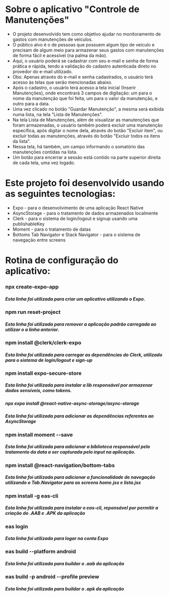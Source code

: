 <h1>Sobre o aplicativo "Controle de Manutenções"</h1>

<ul>
<li>O projeto desenvolvido tem como objetivo ajudar no monitoramento de gastos com manutenções de veículos.</li>
<li>O público alvo é o de pessoas que possuem algum tipo de veículo e precisam de algum meio para armazenar seus gastos com manutenções de forma fácil e acessível (na palma da mão).</li>
<li>Aqui, o usuário poderá se cadastrar com seu e-mail e senha de forma prática e rápida, tendo a validação do cadastro autenticada direto no provedor do e-mail utilizado.</li>
<li>Obs: Apenas através do e-mail e senha cadastrados, o usuário terá acesso às telas que serão mencionadas abaixo.</li>
<li>Após o cadastro, o usuário terá acesso a tela inicial (Inserir Manutenções), onde encontrará 3 campos de digitação: um para o nome da manutenção que foi feita, um para o valor da manutenção, e outro para a data.</li>
<li>Uma vez clicado no botão "Guardar Manutenção", a mesma será exibida numa lista, na tela "Lista de Manutenções".</li>
<li>Na tela Lista de Manutenções, além de visualizar as manutenções que foram armazenadas, o usuário também poderá excluir uma manutenção específica, após digitar o nome dela, através do botão "Excluir item", ou excluir todas as manutenções, através do botão "Excluir todos os itens da lista".</li>
<li>Nessa tela, há também, um campo informando o somatório das manutenções contidas na lista.</li>
<li>Um botão para encerrar a sessão está contido na parte superior direita de cada tela, uma vez logado.</li>
</ul>

<h1>Este projeto foi desenvolvido usando as seguintes tecnologias:</h1>
<ul>
 <li>Expo - para o desenvolvimento de uma aplicação React Native</li>
 <li>AsyncStorage - para o tratamento de dados armazenados localmente</li>
 <li>Clerk - para o sistema de login/logout e signup usando uma publishableKey</li>
 <li>Moment - para o tratamento de datas</li>
 <li>Bottoms Tab Navigator e Stack Navigator - para o sistema de navegação entre screens</li>
</ul>

<h1>Rotina de configuração do aplicativo:</h1>
<h3>npx create-expo-app</h3>
<h5>Esta linha foi utilizada para criar um aplicativo utilizando o Expo.</h5>

<h3>npm run reset-project</h3>
<h5>Esta linha foi utilizada para remover a aplicação padrão carregada ao utilizar o a linha anterior.</h5>

<h3>npm install @clerk/clerk-expo</h3>
<h5>Esta linha foi utilizada para carregar as dependências do Clerk, utilizado para o sistema de login/logout e sign-up</h5>

<h3>npm install expo-secure-store</h3>
<h5>Esta linha foi utilizada para instalar a lib responsável por armazenar dados sensíveis, como tokens.</h5>

<h5>npx expo install @react-native-async-storage/async-storage</h5>
<h5>Esta linha foi utilizada para adicionar as dependências referentes ao AsyncStorage</h5>

<h3>npm install moment --save</h3>
<h5>Esta linha foi utilizada para adicionar a biblioteca responsável pelo tratamento da data a ser capturada pelo input na aplicação.<h5>

<h3>npm install @react-navigation/bottom-tabs</h3>
<h5>Esta linha foi utilizada para adicionar a funcionalidade de navegação utilizando o Tab.Navigator para as screens home.jsx e lista.jsx</h5>

<h3>npm install -g eas-cli</h3>
<h5>Esta linha foi utilizada para instalar o eas-cli, reponsável por permitir a criação do .AAB e .APK da aplicação</h5>

<h3>eas login</h3>
<h5>Esta linha foi utilizada para logar na conta Expo</h5>

<h3>eas build --platform android</h3>
<h5>Esta linha foi utilizada para buildar o .aab da aplicação</h5>

<h3>eas build -p android --profile preview</h3>
<h5>Esta linha foi utilizada para buildar o .apk da aplicação</h5>
